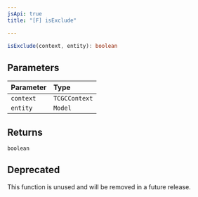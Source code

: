 ```yaml
---
jsApi: true
title: "[F] isExclude"

---
```

```ts
isExclude(context, entity): boolean
```

## Parameters

| Parameter | Type |
| :------ | :------ |
| `context` | `TCGCContext` |
| `entity` | `Model` |

## Returns

`boolean`

## Deprecated

This function is unused and will be removed in a future release.
